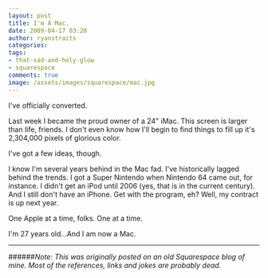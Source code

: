 ```yaml
---
layout: post
title: I'm A Mac.
date: 2009-04-17 03:20
author: ryanstraits
categories:
tags:
- that-sad-and-holy-glow
- squarespace
comments: true
image: /assets/images/squarespace/mac.jpg
---
```


I've officially converted.

<!-- break -->

Last week I became the proud owner of a 24" iMac. This screen is larger than life, friends. I don't even know how I'll begin to find things to fill up it's 2,304,000 pixels of glorious color.

I've got a few ideas, though.

I know I'm several years behind in the Mac fad. I've historically lagged behind the trends. I got a Super Nintendo when Nintendo 64 came out, for instance. I didn't get an iPod until 2006 (yes, that is in the current century). And I still don't have an iPhone. Get with the program, eh? Well, my contract is up next year.

One Apple at a time, folks. One at a time.

I'm 27 years old...And I am now a Mac.

---

######*Note: This was originally posted on an old Squarespace blog of mine. Most of the references, links and jokes are probably dead.*